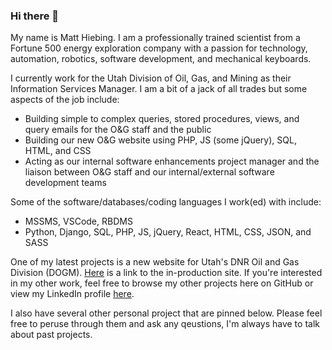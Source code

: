 ### Hi there 👋
My name is Matt Hiebing.  I am a professionally trained scientist from a Fortune 500 energy exploration company with a passion for technology, automation, robotics, software development, and mechanical keyboards.

I currently work for the Utah Division of Oil, Gas, and Mining as their Information Services Manager.  I am a bit of a jack of all trades but some aspects of the job include:
* Building simple to complex queries, stored procedures, views, and query emails for the O&G staff and the public
* Building our new O&G website using PHP, JS (some jQuery), SQL, HTML, and CSS
* Acting as our internal software enhancements project manager and the liaison between O&G staff and our internal/external software development teams

Some of the software/databases/coding languages I work(ed) with include:
* MSSMS, VSCode, RBDMS
* Python, Django, SQL, PHP, JS, jQuery, React, HTML, CSS, JSON, and SASS

One of my latest projects is a new website for Utah's DNR Oil and Gas Division (DOGM).  [Here]( https://oilgas.utah.gov/) is a link to the in-production site.  If you're interested in my other work, feel free to browse my other projects here on GitHub or view my LinkedIn profile [here](https://www.linkedin.com/in/matthewhiebing/).

I also have several other personal project that are pinned below.  Please feel free to peruse through them and ask any qeustions, I'm always have to talk about past projects.
